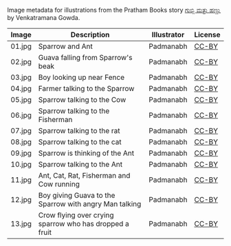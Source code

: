 Image metadata for illustrations from the Pratham Books story [ಗುಬ್ಬಿ ಮತ್ತು ಹಣ್ಣು](https://storyweaver.org.in/stories/748-gubbi-mattu-hannu) by Venkatramana Gowda.

Image | Description | Illustrator | License
----- | ----------- | ----------- | -------
01.jpg | Sparrow and Ant | Padmanabh | [CC-BY](https://creativecommons.org/licenses/by/4.0/)
02.jpg | Guava falling from Sparrow's beak | Padmanabh | [CC-BY](https://creativecommons.org/licenses/by/4.0/)
03.jpg | Boy looking up near Fence | Padmanabh | [CC-BY](https://creativecommons.org/licenses/by/4.0/)
04.jpg | Farmer talking to the Sparrow | Padmanabh | [CC-BY](https://creativecommons.org/licenses/by/4.0/)
05.jpg | Sparrow talking to the Cow | Padmanabh | [CC-BY](https://creativecommons.org/licenses/by/4.0/)
06.jpg | Sparrow talking to the Fisherman | Padmanabh | [CC-BY](https://creativecommons.org/licenses/by/4.0/)
07.jpg | Sparrow talking to the rat | Padmanabh | [CC-BY](https://creativecommons.org/licenses/by/4.0/)
08.jpg | Sparrow talking to the cat | Padmanabh | [CC-BY](https://creativecommons.org/licenses/by/4.0/)
09.jpg | Sparrow is thinking of the Ant | Padmanabh | [CC-BY](https://creativecommons.org/licenses/by/4.0/)
10.jpg | Sparrow talking to the Ant | Padmanabh | [CC-BY](https://creativecommons.org/licenses/by/4.0/)
11.jpg | Ant, Cat, Rat, Fisherman and Cow running | Padmanabh | [CC-BY](https://creativecommons.org/licenses/by/4.0/)
12.jpg | Boy giving Guava to the Sparrow with angry Man talking | Padmanabh | [CC-BY](https://creativecommons.org/licenses/by/4.0/)
13.jpg | Crow flying over crying sparrow who has dropped a fruit | Padmanabh | [CC-BY](https://creativecommons.org/licenses/by/4.0/)
